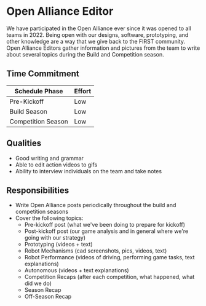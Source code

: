 # Open Alliance Editor

We have participated in the Open Alliance ever since it was opened to all teams in 2022. Being open with our designs,
software, prototyping, and other knowledge are a way that we give back to the FIRST community. Open Alliance Editors
gather information and pictures from the team to write about several topics during the Build and Competition season.

## Time Commitment

| Schedule Phase     | Effort   |
|--------------------|----------|
| Pre-Kickoff        | Low      |
| Build Season       | Low      |
| Competition Season | Low      |

## Qualities
 - Good writing and grammar
 - Able to edit action videos to gifs
 - Ability to interview individuals on the team and take notes

## Responsibilities
 - Write Open Alliance posts periodically throughout the build and competition seasons
 - Cover the following topics:
    - Pre-kickoff post (what we've been doing to prepare for kickoff)
    - Post-kickoff post (our game analysis and in general where we're going with our strategy)
    - Prototyping (videos + text)
    - Robot Mechanisms (cad screenshots, pics, videos, text)
    - Robot Performance (videos of driving, performing game tasks, text explanations)
    - Autonomous (videos + text explanations)
    - Competition Recaps (after each competition, what happened, what did we do)
    - Season Recap
    - Off-Season Recap
